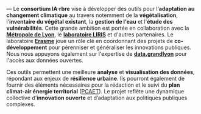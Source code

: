 — Le **consortium IA·rbre** vise à développer des outils pour l’**adaptation au changement climatique** au travers notemment de la **végétalisation**, l'**inventaire du végétal existant**, la **gestion de l'eau** et l'**étude des vulnérabilités**. Cette grande ambition est portée en collaboration avec la [**Métropole de Lyon**](https://www.grandlyon.com), le [**laboratoire LIRIS**](https://liris.cnrs.fr) et d'autres partenaires. Le laboratoire [**Erasme**](https://www.erasme.org) joue un rôle clé en coordonnant des projets de **co-développement** pour pérenniser et généraliser les innovations publiques. Nous nous appuyons également sur l'expertise de [**data.grandlyon**](https://data.grandlyon.com) pour l'accès aux données ouvertes.

Ces outils permettent une meilleure **analyse** et **visualisation des données**, répondant aux enjeux de **résilience urbaine**. Ils pourront également de fournir des éléments nécessaires pour la rédaction et le suivi du **plan climat-air énergie territorial** ([PCAET](https://outil2amenagement.cerema.fr/outils/plan-climat-air-energie-territorial-pcaet)). Le projet reflète une dynamique collective d'**innovation ouverte** et d’adaptation aux politiques publiques complexes.
